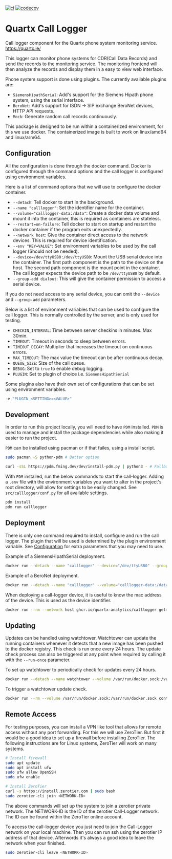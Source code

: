[![ci](https://github.com/quartx-analytics/calllogger/actions/workflows/ci.yml/badge.svg)](https://github.com/quartx-analytics/calllogger/actions/workflows/ci.yml)
[![codecov](https://codecov.io/gh/quartx-analytics/calllogger/branch/master/graph/badge.svg?token=AH0TIQ7F8V)](https://codecov.io/gh/quartx-analytics/calllogger)


Quartx Call Logger
==================

Call logger component for the Quartx phone system monitoring service. https://quartx.ie/

This logger can monitor phone systems for CDR(Call Data Records) and send the records to the monitoring service.
The monitoring frontend will then analyze the records and display them in a easy to view web interface.

Phone system support is done using plugins. The currently available plugins are:

* ``SiemensHipathSerial``: Add's support for the Siemens Hipath phone system, using the serial interface.
* ``BeroNet``: Add's support for ISDN -> SIP exchange BeroNet devices, HTTP API requests.
* ``Mock``: Generate random call records continuously.

This package is designed to be run within a containerized environment, for this we use docker.
The containerized image is built to work on linux/amd64 and linux/arm64.


<a id="configuration"></a> Configuration
-------------

All the configuration is done through the docker command. Docker is configured through the command options and
the call logger is configured using environment variables.

Here is a list of command options that we will use to configure the docker container.

* ``--detach``: Tell docker to start in the background.
* ``--name "calllogger"``: Set the identifier name for the container.
* ``--volume="calllogger-data:/data"``: Create a docker data volume and mount it into the container,
  this is required as containers are stateless.
* ``--restart=on-failure``: Tell docker to start on startup and restart the docker container if
  the program exits unexpectedly.
* ``--network host``: Give the container direct access to the network devices. This is required
  for device identification.
* ``--env "KEY=VALUE"``: Set environment variables to be used by the call logger (Should not be needed).
* ``--device=/dev/ttyUSB0:/dev/ttyUSB0``: Mount the USB serial device into the container.
  The first path component is the path to the device on the host. The second path component is the mount point
  in the container. The call logger expects the device path to be ``/dev/ttyUSB0`` by default.
* ``--group-add dialout``: This will give the container permission to access a serial device.

If you do not need access to any serial device, you can omit the ``--device`` and ``--group-add`` parameters.

Below is a list of environment variables that can be used to configure the call logger. This is normally
controlled by the server, and is only used for testing.

* ``CHECKIN_INTERVAL``: Time between server checkins in minutes. Max 30min.
* ``TIMEOUT``: Timeout in seconds to sleep between errors.
* ``TIMEOUT_DECAY``: Multiplier that increases the timeout on continuous errors.
* ``MAX_TIMEOUT``: The max value the timeout can be after continuous decay.
* ``QUEUE_SIZE``: Size of the call queue.
* ``DEBUG``: Set to ``true`` to enable debug logging.
* ``PLUGIN``: Set to plugin of choice i.e. ``SiemensHipathSerial``

Some plugins also have their own set of configurations that can be set using environment variables.

```bash
-e "PLUGIN_<SETTING>=<VALUE>"
```


Development
-----------

In order to run this project locally, you will need to have `PDM` installed. `PDM` is used to manage and install the package dependencies while also making it easier to run the project.

`PDM` can be installed using pacman or if that failes, using a install script.
```bash
sudo pacman -S python-pdm # Better option
```
```bash
curl -sSL https://pdm.fming.dev/dev/install-pdm.py | python3 - # Fallback
```

With `PDM` installed, run the below commands to start the call-logger. Adding a `.env` file with the environment variables you want to alter in the project's root directory, will allow for settings to be easily changed. See `src/calllogger/conf.py` for all available settings.

```bash
pdm install
pdm run calllogger
```


Deployment
----------

There is only one command required to install, configure and run the call logger.
The plugin that will be used is determined by the plugin environment variable. See [Configuration](#configuration) for extra parameters that you may need to use.

Example of a SiemensHipathSerial deployment.
```bash
docker run --detach --name "calllogger" --device="/dev/ttyUSB0" --group-add dialout --volume="calllogger-data:/data" --restart=on-failure --network host --env PLUGIN=SiemensHipathSerial ghcr.io/quartx-analytics/calllogger:latest
```

Example of a BeroNet deployment.
```bash
docker run --detach --name "calllogger" --volume="calllogger-data:/data" --restart=on-failure --network host --env PLUGIN=BeroNet ghcr.io/quartx-analytics/calllogger:latest
```

When deploying a call-logger device, it is useful to know the mac address of the device. This is used as the device identifier.
```bash
docker run --rm --network host ghcr.io/quartx-analytics/calllogger getmac
```


Updating
--------

Updates can be handled using watchtower. Watchtower can update the running containers
whenever it detects that a new image has been pushed to the docker registry. This check is run once every 24 hours.
The update check process can also be triggered at any point when required by calling it with the ``--run-once`` parameter.

To set up watchtower to periodically check for updates every 24 hours.
```bash
docker run --detach --name watchtower --volume /var/run/docker.sock:/var/run/docker.sock containrrr/watchtower --cleanup --interval 86400
```
To trigger a watchtower update check.
```bash
docker run --rm --volume /var/run/docker.sock:/var/run/docker.sock containrrr/watchtower --run-once --cleanup
```


Remote Access
-------------

For testing purposes, you can install a VPN like tool that allows for remote access without any port forwarding.
For this we will use ZeroTier. But first it would be a good idea to set up a firewall before installing ZeroTier.
The following instructions are for Linux systems, ZeroTier will work on many systems.
```bash
# Install firewall
sudo apt update
sudo apt install ufw
sudo ufw allow OpenSSH
sudo ufw enable
```

```bash
# Install ZeroTier
curl -s https://install.zerotier.com | sudo bash
sudo zerotier-cli join <NETWORK-ID>
```
The above commands will set up the system to join a zerotier private network. The NETWORK-ID is the ID of the
zerotier Call-Logger network. The ID can be found within the ZeroTier online account.

To access the call-logger device you just need to join the Call-Logger network on your local machine.
Then you can run ssh using the zerotier IP address of that device. Afterwords it's always a good idea to leave
the network when your finished.
```bash
sudo zerotier-cli leave <NETWORK-ID>
```
